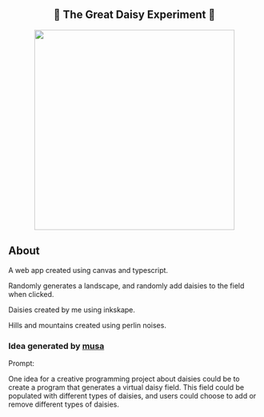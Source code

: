 

<div align="center">
<h2>🌼 The Great Daisy Experiment 🌼</h2>
  <span>
    <img width="400px" src="https://user-images.githubusercontent.com/19466053/199751910-f7f74028-b8c1-4daa-8ba3-7b959b5668a5.png" >
  </span>
</div>


[](https://user-images.githubusercontent.com/19466053/195704940-b0380d46-000a-4901-ba32-f0d08b4edce1.png)
[](https://user-images.githubusercontent.com/19466053/195705303-4da8d2c8-9df1-48a0-9bee-5d0a64da89f4.png)
[](https://user-images.githubusercontent.com/19466053/198846833-c4106bd6-25d4-4645-8b5e-0d6077c9b0b4.png)
[](https://user-images.githubusercontent.com/19466053/198850674-e20f9d6a-2c52-473c-9a6a-933f70f6ce89.png)
[](https://user-images.githubusercontent.com/19466053/199083635-970b0391-e0f5-4f8f-b541-064148427aed.png)
[](https://user-images.githubusercontent.com/19466053/199085839-7eb367eb-296d-4144-91f6-e76cd24cbf88.png)
[](https://user-images.githubusercontent.com/19466053/199351416-44094ec0-3263-460d-bcd0-d284e5d710cb.png)
[](https://user-images.githubusercontent.com/19466053/199751910-f7f74028-b8c1-4daa-8ba3-7b959b5668a5.png)



## About

A web app created using canvas and typescript.

Randomly generates a landscape, and randomly add daisies to the field when clicked.

Daisies created by me using inkskape.

Hills and mountains created using perlin noises.

### Idea generated by [musa](https://musa.dikson.xyz/)
Prompt:

One idea for a creative programming project about daisies could be to create a program that generates a virtual daisy field. This field could be populated with different types of daisies, and users could choose to add or remove different types of daisies. 
